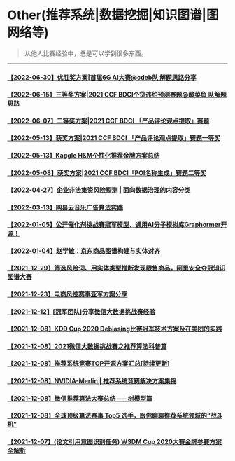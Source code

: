 # Other(推荐系统|数据挖掘|知识图谱|图网络等)
> 从他人比赛经验中，总是可以学到很多东西。

---
#### [【2022-06-30】优胜奖方案|首届6G AI大赛@cdeb队 解题思路分享](https://mp.weixin.qq.com/s/1xYZpk0kD4y51CpjRXPgMQ)
#### [【2022-06-15】三等奖方案|2021 CCF BDCI个贷违约预测赛题@酸菜鱼 队解题思路](https://mp.weixin.qq.com/s/Gpk58GOZ-pUQI63Srx_gYA)
#### [【2022-06-07】二等奖方案|2021 CCF BDCI 「产品评论观点提取」赛题](https://mp.weixin.qq.com/s/-LrrbFxOtVOiyvjxewLxcw)
#### [【2022-05-13】获奖方案|2021 CCF BDCI 「产品评论观点提取」赛题一等奖](https://mp.weixin.qq.com/s/MFa9bqEcPah2pdt1PfbeeA)
#### [【2022-05-13】Kaggle H&M个性化推荐金牌方案总结](https://mp.weixin.qq.com/s/JieqWl4wQXHP2t9Ew6fd6w)
#### [【2022-05-08】获奖方案|2021 CCF BDCI「POI名称生成」赛题二等奖](https://mp.weixin.qq.com/s/q6JUySACQR748Vty5I30BA)
#### [【2022-04-27】企业非法集资风险预测 | 面向数据治理的内容分类](https://mp.weixin.qq.com/s/Fem7Zxn4tD7sbRRYsNEkcQ)
#### [【2022-03-13】网易云音乐广告算法实践](https://mp.weixin.qq.com/s/wpgESXcT8UVwDjtPZdo_Bg)
#### [【2022-01-05】公开催化剂挑战赛冠军模型、通用AI分子模拟库Graphormer开源！](https://mp.weixin.qq.com/s/oOrRYf8anJqwiMrVq-H_8g)
#### [【2022-01-04】赵学敏：京东商品图谱构建与实体对齐](https://mp.weixin.qq.com/s/9y4x4Ui4a5HiHRwi-gGRmA)
#### [【2021-12-29】筛选风险词、用实体类型推断发现限售商品，阿里安全夺冠知识图谱大赛](https://mp.weixin.qq.com/s/1AXztwJCgkEauOKZwfs5Kw)
#### [【2021-12-23】电商风控赛事亚军方案分享](https://mp.weixin.qq.com/s/jpJBvPihhHxREC6-FcXGyQ)
#### [【2021-12-12】[冠军团队]分享微信大数据挑战赛经验](https://mp.weixin.qq.com/s/Jxydvm9Ri11i4RF4NbS0bA)
#### [【2021-12-08】KDD Cup 2020 Debiasing比赛冠军技术方案及在美团的实践](https://tech.meituan.com/2020/08/20/kdd-cup-debiasing-practice.html)
#### [【2021-12-08】2021微信大数据挑战赛之推荐算法科普篇](https://developers.weixin.qq.com/community/develop/article/doc/0000e60e1c8ed881174c39f9d56413)
#### [【2021-12-08】推荐系统竞赛TOP开源方案汇总[持续更新]](https://zhuanlan.zhihu.com/p/269635363)
#### [【2021-12-08】NVIDIA-Merlin | 推荐系统竞赛解决方案集锦](https://zhuanlan.zhihu.com/p/442001853)
#### [【2021-12-08】微信推荐算法大赛总结——树模型篇](https://zhuanlan.zhihu.com/p/402162597)
#### [【2021-12-08】全球顶级算法赛事 Top5 选手，跟你聊聊推荐系统领域的“战斗机”](https://gitbook.cn/gitchat/geekbook/5c4abd3b4ab8b926cf73acc5/topic/5c52ef1cdc96fe6e50a51cb8)
#### [【2021-12-07】(论文引用意图识别任务) WSDM Cup 2020大赛金牌参赛方案全解析](https://segmentfault.com/a/1190000037442413)
